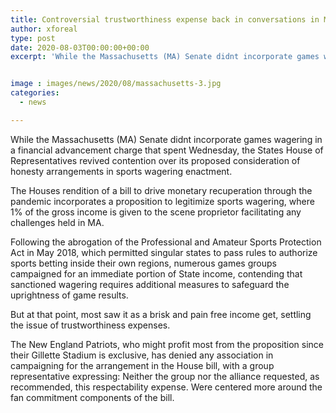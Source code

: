 ```yaml
---
title: Controversial trustworthiness expense back in conversations in MA
author: xforeal 
type: post
date: 2020-08-03T00:00:00+00:00
excerpt: 'While the Massachusetts (MA) Senate didnt incorporate games wagering in a monetary improvement charge that spent Wednesday, the States House of Representatives revived contention over its proposed consideration of respectability arrangements in sports wagering legislation '


image : images/news/2020/08/massachusetts-3.jpg
categories:
  - news

---
```

While the Massachusetts (MA) Senate didnt incorporate games wagering in a financial advancement charge that spent Wednesday, the States House of Representatives revived contention over its proposed consideration of honesty arrangements in sports wagering enactment. 

The Houses rendition of a bill to drive monetary recuperation through the pandemic incorporates a proposition to legitimize sports wagering, where 1&percnt; of the gross income is given to the scene proprietor facilitating any challenges held in MA. 

Following the abrogation of the Professional and Amateur Sports Protection Act in May 2018, which permitted singular states to pass rules to authorize sports betting inside their own regions, numerous games groups campaigned for an immediate portion of State income, contending that sanctioned wagering requires additional measures to safeguard the uprightness of game results. 

But at that point, most saw it as a brisk and pain free income get, settling the issue of trustworthiness expenses. 

The New England Patriots, who might profit most from the proposition since their Gillette Stadium is exclusive, has denied any association in campaigning for the arrangement in the House bill, with a group representative expressing: Neither the group nor the alliance requested, as recommended, this respectability expense. Were centered more around the fan commitment components of the bill.